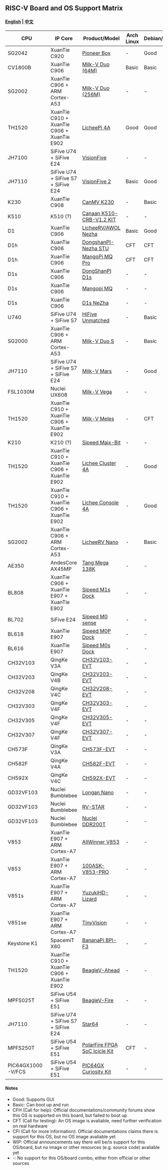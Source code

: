 ## RISC-V Board and OS Support Matrix 

#### [English](./README.md) | [中文](./README_zh.md)

| CPU               | IP Core                                    | Product/Model                           | Arch Linux | Debian/RevyOS | Fedora | FreeBSD | Gentoo | openAnolis | OpenBSD | openCloudOS | openEuler | openKylin | openSUSE | Ubuntu | Tina-Linux | Android 13 | Armbian | BuildRoot | OpenHarmony | FreeRTOS | RT-Thread | Zephyr | OpenWRT | ThreadX | NuttX | Melis | Bianbu | Deepin |
|-------------------|--------------------------------------------|-----------------------------------------|------------|---------------|--------|---------|--------|------------|---------|-------------|-----------|-----------|----------|--------|------------|------------|---------|-----------|-------------|----------|-----------|--------|---------|---------|-------|-------|--------|--------|
| SG2042            | XuanTie C920                               | [Pioneer Box][Pioneer]                  | -          | Good          | Good   | -       | -      | -          | -       | WIP         | Good      | Good      | -        | -      | -          | -          | -       | -         | WIP         | -        | -         | -      | -       | -       | -     | -     | -      | Basic  |
| CV1800B           | XuanTie C906                               | [Milk-V Duo (64M)][Duo]                 | Basic      | Basic         | -      | -       | -      | -          | -       | -           | Basic     | -         | -        | -      | -          | -          | -       | Basic     | -           | Basic    | Basic     | Basic  | WIP     | Basic   | -     | -     | -      | -      |
| SG2002            | XuanTie C906 + ARM Cortex-A53              | [Milk-V Duo (256M)][Duo256m]            | -          | -             | -      | -       | -      | -          | -       | -           | -         | -         | -        | -      | -          | -          | -       | Basic     | -           | Basic    | Basic     | Basic  | -       | -       | -     | -     | -      | -      |
| TH1520            | XuanTie C910 + XuanTie C906 + XuanTie E902 | [LicheePi 4A][LPi4A]                    | Good       | Good          | Good   | -       | -      | -          | -       | -           | Good      | Good      | -        | WIP    | -          | -          | Good    | -         | WIP         | -        | -         | -      | Basic   | -       | -     | -     | -      | Good   |
| JH7100            | SiFive U74 + SiFive E24                    | [VisionFive][VF1]                       | -          | -             | Good   | -       | -      | -          | Basic   | -           | Good      | Good      | Basic    | Basic  | -          | -          | Basic   | Basic     | -           | -        | -         | -      | Basic   | -       | -     | -     | -      | Basic  |
| JH7110            | SiFive U74 + SiFive S7 + SiFive E24        | [VisionFive 2][VF2]                     | Basic      | Good          | -      | WIP     | Basic  | -          | Basic   | -           | Good      | Good      | Basic    | Basic  | -          | WIP        | Good    | Basic     | WIP         | -        | Basic     | CFH    | Basic   | -       | Basic | -     | -      | Basic  |
| K230              | XuanTie C908                               | [CanMV K230][K230]                      | -          | Basic         | Basic  | -       | -      | -          | -       | -           | -         | -         | -        | Basic  | -          | -          | -       | -         | -           | -        | Basic     | -      | -       | -       | Basic | -     | -      | -      |
| K510              | K510 (?)                                   | [Canaan K510-CRB-V1.2 KIT][K510]        | -          | -             | -      | -       | -      | -          | -       | -           | -         | -         | -        | -      | -          | -          | -       | Basic     | -           | -        | -         | -      | -       | -       | -     | -     | -      | -      |
| D1                | XuanTie C906                               | [LicheeRV/AWOL Nezha][C906]             | Basic      | Good          | Good   | WIP     | -      | -          | -       | -           | Good      | -         | Basic    | Basic  | Basic      | -          | -       | -         | -           | -        | -         | -      | Basic   | -       | -     | -     | -      | -      |
| D1h               | XuanTie C906                               | [DongshanPI-Nezha STU][DongshanPI-STU]  | CFT        | CFT           | -      | -       | -      | -          | -       | -           | -         | -         | -        | -      | CFT        | -          | -       | CFT       | -           | -        | CFT       | -      | CFT     | -       | -     | -     | -      | -      |
| D1h               | XuanTie C906                               | [MangoPi MQ Pro][mangopi_mq_pro]        | CFT        | CFT           | CFT    | CFT     | -      | -          | -       | -           | -         | -         | CFT      | CFT    | CFT        | -          | CFT     | -         | -           | -        | CFT       | -      | CFT     | -       | -     | -     | -      | -      |
| D1s               | XuanTie C906                               | [DongShanPI D1s][DongShanPI-D1s]        | -          | -             | -      | -       | -      | -          | -       | -           | -         | -         | -        | -      | CFT        | -          | -       | -         | -           | -        | -         | -      | CFT     | -       | -     | -     | -      | -      |
| D1s               | XuanTie C906                               | [Mangopi MQ][mangopi_mq]                | -          | -             | -      | -       | -      | -          | -       | -           | -         | -         | -        | -      | CFT        | -          | -       | -         | -           | -        | -         | -      | CFT     | -       | -     | -     | -      | -      |
| D1s               | XuanTie C906                               | [D1s NeZha][NeZha-D1s]                  | -          | -             | -      | -       | -      | -          | -       | -           | -         | -         | -        | -      | CFT        | -          | -       | -         | -           | -        | -         | -      | CFT     | -       | -     | -     | -      | -      |
| U740              | SiFive U74 + SiFive S7                     | [HiFive Unmatched][Unmatched]           | -          | Basic         | Good   | Basic   | -      | -          | Basic   | -           | Good      | Good      | Basic    | Basic  | -          | -          | CFH     | -         | WIP         | -        | -         | Basic  | Basic   | -       | -     | -     | -      | -      |
| SG2000            | XuanTie C906 + ARM Cortex-A53              | [Milk-V Duo S][DuoS]                    | -          | Basic         | -      | -       | -      | -          | -       | -           | -         | -         | -        | -      | -          | -          | -       | Basic     | -           | Basic    | -         | Basic  | -       | -       | Basic | -     | -      | -      |
| JH7110            | SiFive U74 + SiFive S7 + SiFive E24        | [Milk-V Mars][Mars]                     | -          | Good          | -      | -       | -      | -          | -       | -           | -         | -         | -        | -      | -          | -          | -       | Basic     | -           | Basic    | -         | -      | -       | -       | -     | -     | -      | -      |
| FSL1030M          | Nuclei UX608                               | [Milk-V Vega][Vega]                     | -          | -             | -      | -       | -      | -          | -       | -           | -         | -         | -        | -      | -          | -          | -       | CFH       | -           | -        | -         | -      | -       | -       | -     | -     | -      | -      |
| TH1520            | XuanTie C910 + XuanTie C906 + XuanTie E902 | [Milk-V Meles][Meles]                   | -          | CFT           | -      | -       | -      | -          | -       | -           | -         | -         | -        | -      | -          | -          | -       | -         | -           | -        | -         | -      | -       | -       | -     | -     | -      | -      |
| K210              | K210 (?)                                   | [Sipeed Maix-Bit][MaixBit]              | -          | -             | -      | -       | -      | -          | -       | -           | -         | -         | -        | -      | -          | -          | -       | -         | -           | Basic    | Basic     | -      | -       | -       | Basic | -     | -      | -      |
| TH1520            | XuanTie C910 + XuanTie C906 + XuanTie E902 | [Lichee Cluster 4A][Cluster4A]          | -          | Good          | Good   | -       | -      | -          | -       | -           | Good      | Good      | -        | -      | -          | -          | Good    | -         | -           | -        | -         | -      | Basic   | -       | -     | -     | -      | -      |
| TH1520            | XuanTie C910 + XuanTie C906 + XuanTie E902 | [Lichee Console 4A][Console4A]          | -          | Good          | -      | -       | -      | -          | -       | -           | -         | -         | -        | -      | -          | -          | -       | -         | -           | -        | -         | -      | -       | -       | -     | -     | -      | -      |
| SG2002            | XuanTie C906 + ARM Cortex-A53              | [LicheeRV Nano][LicheeRVNano]           | -          | Basic         | -      | -       | -      | -          | -       | -           | -         | -         | -        | -      | -          | -          | -       | Basic     | -           | Basic    | -         | -      | -       | -       | -     | -     | -      | -      |
| AE350             | AndesCore AX45MP                           | [Tang Mega 138K][TangMega138K]          | -          | -             | -      | -       | -      | -          | -       | -           | -         | -         | -        | -      | -          | -          | -       | -         | -           | Basic    | Basic     | CFH    | -       | -       | -     | -     | -      | -      |
| BL808             | XuanTie C906 + XuanTie E907 + XuanTie E902 | [Sipeed M1s Dock][SipeedM1s]            | -          | -             | -      | -       | -      | -          | -       | -           | -         | -         | -        | -      | -          | -          | -       | Basic     | -           | Basic    | -         | -      | -       | -       | -     | -     | -      | -      |
| BL702             | SiFive E24                                 | [Sipeed M0 sense][M0sense]              | -          | -             | -      | -       | -      | -          | -       | -           | -         | -         | -        | -      | -          | -          | -       | -         | -           | Basic    | -         | -      | -       | -       | -     | -     | -      | -      |
| BL618             | XuanTie E907                               | [Sipeed M0P Dock][M0P]                  | -          | -             | -      | -       | -      | -          | -       | -           | -         | -         | -        | -      | -          | -          | -       | -         | -           | Basic    | -         | -      | -       | -       | -     | -     | -      | -      |
| BL616             | XuanTie E907                               | [Sipeed M0s Dock][M0s]                  | -          | -             | -      | -       | -      | -          | -       | -           | -         | -         | -        | -      | -          | -          | -       | -         | -           | Basic    | -         | -      | -       | -       | -     | -     | -      | -      |
| CH32V103          | QingKe V3A                                 | [CH32V103-EVT][CH32V103]                | -          | -             | -      | -       | -      | -          | -       | -           | -         | -         | -        | -      | -          | -          | -       | -         | -           | Basic    | Basic     | -      | -       | -       | -     | -     | -      | -      |
| CH32V203          | QingKe V4B                                 | [CH32V203-EVT][CH32V203]                | -          | -             | -      | -       | -      | -          | -       | -           | -         | -         | -        | -      | -          | -          | -       | -         | -           | Basic    | Basic     | -      | -       | -       | -     | -     | -      | -      |
| CH32V208          | QingKe V4C                                 | [CH32V208-EVT][CH32V208]                | -          | -             | -      | -       | -      | -          | -       | -           | -         | -         | -        | -      | -          | -          | -       | -         | -           | Basic    | Basic     | -      | -       | -       | -     | -     | -      | -      |
| CH32V303          | QingKe V4F                                 | [CH32V303-EVT][CH32V303]                | -          | -             | -      | -       | -      | -          | -       | -           | -         | -         | -        | -      | -          | -          | -       | -         | -           | Basic    | Basic     | -      | -       | -       | -     | -     | -      | -      |
| CH32V305          | QingKe V4F                                 | [CH32V305-EVT][CH32V305]                | -          | -             | -      | -       | -      | -          | -       | -           | -         | -         | -        | -      | -          | -          | -       | -         | -           | Basic    | Basic     | -      | -       | -       | -     | -     | -      | -      |
| CH32V307          | QingKe V4F                                 | [CH32V307-EVT][CH32V307]                | -          | -             | -      | -       | -      | -          | -       | -           | -         | -         | -        | -      | -          | -          | -       | -         | -           | Basic    | Basic     | -      | -       | -       | -     | -     | -      | -      |
| CH573F            | QingKe V3A                                 | [CH573F-EVT][CH573F]                    | -          | -             | -      | -       | -      | -          | -       | -           | -         | -         | -        | -      | -          | -          | -       | -         | -           | Basic    | Basic     | -      | -       | -       | -     | -     | -      | -      |
| CH582F            | QingKe V4A                                 | [CH582F-EVT][CH582F]                    | -          | -             | -      | -       | -      | -          | -       | -           | -         | -         | -        | -      | -          | -          | -       | -         | -           | Basic    | Basic     | -      | -       | -       | -     | -     | -      | -      |
| CH592X            | QingKe V4C                                 | [CH592X-EVT][CH592X]                    | -          | -             | -      | -       | -      | -          | -       | -           | -         | -         | -        | -      | -          | -          | -       | -         | -           | Basic    | Basic     | -      | -       | -       | -     | -     | -      | -      |
| GD32VF103         | Nuclei Bumblebee                           | [Longan Nano][Longan_Nano]              | -          | -             | -      | -       | -      | -          | -       | -           | -         | -         | -        | -      | -          | -          | -       | -         | -           | CFT      | CFT       | Basic  | -       | -       | -     | -     | -      | -      |
| GD32VF103         | Nuclei Bumblebee                           | [RV-STAR][RV_STAR]                      | -          | -             | -      | -       | -      | -          | -       | -           | -         | -         | -        | -      | -          | -          | -       | -         | -           | CFT      | CFT       | -      | -       | -       | -     | -     | -      | -      |
| GD32VF103         | Nuclei Bumblebee                           | [Nuclei DDR200T][DDR200T]               | -          | -             | -      | -       | -      | -          | -       | -           | -         | -         | -        | -      | -          | -          | -       | -         | -           | CFT      | CFT       | -      | -       | -       | -     | -     | -      | -      |
| V853              | XuanTie E907 + ARM Cortex-A7               | [AllWinner V853][V853]                  | -          | -             | -      | -       | -      | -          | -       | -           | -         | -         | -        | -      | -          | -          | -       | -         | -           | -        | -         | -      | -       | -       | -     | CFT   | -      | -      |
| V853              | XuanTie E907 + ARM Cortex-A7               | [100ASK-V853-PRO][V853]                 | -          | -             | -      | -       | -      | -          | -       | -           | -         | -         | -        | -      | -          | -          | -       | -         | -           | -        | -         | -      | -       | -       | -     | CFT   | -      | -      |
| V851s             | XuanTie E907 + ARM Cortex-A7               | [YuzukiHD-Lizard][YouMuPI]              | -          | -             | -      | -       | -      | -          | -       | -           | -         | -         | -        | -      | -          | -          | -       | -         | -           | -        | -         | -      | -       | -       | -     | CFT   | -      | -      |
| V851se            | XuanTie E907 + ARM Cortex-A7               | [TinyVision][TinyVision]                | -          | -             | -      | -       | -      | -          | -       | -           | -         | -         | -        | -      | -          | -          | -       | -         | -           | -        | -         | -      | -       | -       | -     | CFT   | -      | -      |
| Keystone K1       | SpacemiT X60                               | [BananaPi BPI-F3][BPI-F3]               | -          | -             | -      | -       | -      | -          | -       | -           | -         | -         | -        | -      | -          | -          | Good    | -         | -           | -        | -         | -      | -       | -       | -     | -     | Good   | -      |
| TH1520            | XuanTie C910 + XuanTie C906 + XuanTie E902 | [BeagleV-Ahead][BeagleV-Ahead]          | -          | -             | -      | -       | -      | -          | -       | -           | -         | -         | -        | CFT    | -          | -          | -       | -         | -           | -        | -         | -      | -       | -       | -     | -     | -      | -      |
| MPFS025T          | SiFive U54 + SiFive E51                    | [BeagleV-Fire][BeagleV-Fire]            | -          | -             | -      | -       | -      | -          | -       | -           | -         | -         | -        | CFT    | -          | -          | -       | -         | -           | -        | -         | -      | -       | -       | -     | -     | -      | -      |
| JH7110            | SiFive U74 + SiFive S7 + SiFive E24        | [Star64][STAR64]                        | -          | -             | -      | -       | -      | -          | -       | -           | -         | -         | -        | -      | -          | -          | CFT     | -         | -           | -        | -         | -      | -       | -       | CFT   | -     | -      | -      |
| MPFS250T          | SiFive U54 + SiFive E51                    | [PolarFire FPGA SoC Icicle Kit][Icicle] | CFT        | -             | -      | -       | -      | -          | CFT     | -           | -         | -         | -        | Basic  | -          | -          | -       | Basic     | -           | CFT      | -         | CFT    | -       | -       | CFT   | -     | -      | -      |
| PIC64GX1000-V/FCS | SiFive U54 + SiFive E51                    | [PIC64GX Curiosity Kit][PIC64GX]        | -          | -             | -      | -       | -      | -          | -       | -           | -         | -         | -        | CFT    | -          | -          | -       | -         | -           | -        | -         | CFT    | -       | -       | -     | -     | -      | -      |

#### Notes

* Good: Supports GUI
* Basic: Can boot up and run
* CFH (Call for help): Official documentations/community forums show this OS is supported on this board, but failed to boot up
* CFT (Call for testing): An OS image is avaliable, need further verification on real hardware
* CFI (Call for more information):  Official documentations claims there is support for this OS, but no OS image avaliable yet
* WIP: Official announcements say there will be/is support for this OS/board, but no image or other resources (e.g. source code) avaliable yet
* -: No support for this OS/board combo, either from official or other sources

[Pioneer]: ./Pioneer/README.md
[Duo]: ./Duo/README.md
[Duo256m]: ./Duo256m/README.md
[LPi4A]: ./LicheePi4A/README.md
[VF1]: ./VisionFive/README.md
[VF2]: ./VisionFive2/README.md
[K230]: ./K230/README.md
[C906]: ./D1_LicheeRV/README.md
[Unmatched]: ./Unmatched/README.md
[DuoS]: ./Duo_S/README.md
[Mars]: ./Mars/README.md
[Vega]: ./Vega/README.md
[Meles]: ./Meles/README.md
[MaixBit]: ./Maix-I_K210/README.md
[Cluster4A]: ./LicheeCluster4A/README.md
[Console4A]: ./LicheeConsole4A/README.md
[LicheeRVNano]: ./LicheeRV_Nano/README.md
[TangMega138K]: ./Tang_Mega_138K/README.md
[K510]: ./K510/README.md
[SipeedM1s]: ./M1s/README.md
[M0sense]: ./M0sense/README.md
[M0P]: ./M0P_Dock/README.md
[M0s]: ./M0s/README.md
[CH32V103]: ./CH32V103/README.md
[CH32V203]: ./CH32V203/README.md
[CH32V208]: ./CH32V208/README.md
[CH32V303]: ./CH32V303/README.md
[CH32V305]: ./CH32V305/README.md
[CH32V307]: ./CH32V307/README.md
[CH582F]: ./CH582F/README.md
[CH592X]: ./CH592X/README.md
[Longan_Nano]: ./Longan_Nano/README.md
[RV_STAR]: ./RV_STAR/README.md
[DDR200T]: ./DDR200T/README.md
[V853]: ./V853/README.md
[100ASK]: ./100ASK/README.md
[YouMuPI]: ./YouMuPI/README.md
[TinyVision]: ./TinyVision/README.md
[CH573F]: ./CH573F/README.md
[DongshanPI-STU]: ./DongshanPI-STU/README.md
[mangopi_mq_pro]: ./mangopi_mq_pro/README.md
[DongShanPI-D1s]: ./DongShanPI-D1s/README.md
[mangopi_mq]: ./mangopi_mq/README.md
[NeZha-D1s]: ./NeZha-D1s/README.md
[BPI-F3]: ./BPI-F3/README.md
[BeagleV-Ahead]: ./BeagleV-Ahead/README.md
[BeagleV-Fire]: ./BeagleV-Fire/README.md
[STAR64]: ./STAR64/README.md
[Icicle]: ./Icicle/README.md
[PIC64GX]: ./PIC64GX/README.md
